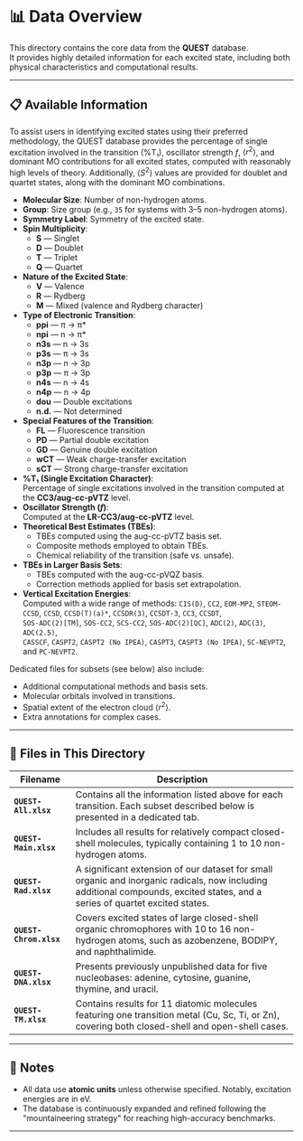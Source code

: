 # 📊 Data Overview

This directory contains the core data from the **QUEST** database.  
It provides highly detailed information for each excited state, including both physical characteristics and computational results.

---

## 📋 Available Information

To assist users in identifying excited states using their preferred methodology, the QUEST database provides the percentage of single excitation involved in the transition (%T₁), oscillator strength $f$, $\langle r^2 \rangle$, and dominant MO contributions for all excited states, computed with reasonably high levels of theory. Additionally, $\langle S^2 \rangle$ values are provided for doublet and quartet states, along with the dominant MO combinations.

- **Molecular Size**: Number of non-hydrogen atoms.
- **Group**: Size group (e.g., `35` for systems with 3–5 non-hydrogen atoms).
- **Symmetry Label**: Symmetry of the excited state.
- **Spin Multiplicity**:
  - **S** — Singlet
  - **D** — Doublet
  - **T** — Triplet
  - **Q** — Quartet
- **Nature of the Excited State**:
  - **V** — Valence
  - **R** — Rydberg
  - **M** — Mixed (valence and Rydberg character)
- **Type of Electronic Transition**:
  - **ppi** — π → π\*  
  - **npi** — n → π\*  
  - **n3s** — n → 3s  
  - **p3s** — π → 3s  
  - **n3p** — n → 3p  
  - **p3p** — π → 3p  
  - **n4s** — n → 4s  
  - **n4p** — n → 4p  
  - **dou** — Double excitations  
  - **n.d.** — Not determined
- **Special Features of the Transition**:
  - **FL** — Fluorescence transition
  - **PD** — Partial double excitation
  - **GD** — Genuine double excitation
  - **wCT** — Weak charge-transfer excitation
  - **sCT** — Strong charge-transfer excitation
- **%T₁ (Single Excitation Character)**:  
  Percentage of single excitations involved in the transition computed at the **CC3/aug-cc-pVTZ** level.
- **Oscillator Strength (_f_)**:  
  Computed at the **LR-CC3/aug-cc-pVTZ** level.
- **Theoretical Best Estimates (TBEs)**:
  - TBEs computed using the aug-cc-pVTZ basis set.
  - Composite methods employed to obtain TBEs.
  - Chemical reliability of the transition (safe vs. unsafe).
- **TBEs in Larger Basis Sets**:
  - TBEs computed with the aug-cc-pVQZ basis.
  - Correction methods applied for basis set extrapolation.
- **Vertical Excitation Energies**:  
  Computed with a wide range of methods: 
  `CIS(D)`, `CC2`, `EOM-MP2`, `STEOM-CCSD`, `CCSD`, `CCSD(T)(a)*`, `CCSDR(3)`, `CCSDT-3`, `CC3`, `CCSDT`,  
  `SOS-ADC(2)[TM]`, `SOS-CC2`, `SCS-CC2`, `SOS-ADC(2)[QC]`, `ADC(2)`, `ADC(3)`, `ADC(2.5)`,  
  `CASSCF`, `CASPT2`, `CASPT2 (No IPEA)`, `CASPT3`, `CASPT3 (No IPEA)`, `SC-NEVPT2`, and `PC-NEVPT2`.

Dedicated files for subsets (see below) also include:
- Additional computational methods and basis sets.
- Molecular orbitals involved in transitions.
- Spatial extent of the electron cloud $\langle r^2 \rangle$.
- Extra annotations for complex cases.

---

## 📂 Files in This Directory

| Filename              | Description |
|-----------------------|-------------|
| **`QUEST-All.xlsx`**   | Contains all the information listed above for each transition. Each subset described below is presented in a dedicated tab. |
| **`QUEST-Main.xlsx`**  | Includes all results for relatively compact closed-shell molecules, typically containing 1 to 10 non-hydrogen atoms. |
| **`QUEST-Rad.xlsx`**   | A significant extension of our dataset for small organic and inorganic radicals, now including additional compounds, excited states, and a series of quartet excited states. |
| **`QUEST-Chrom.xlsx`** | Covers excited states of large closed-shell organic chromophores with 10 to 16 non-hydrogen atoms, such as azobenzene, BODIPY, and naphthalimide. |
| **`QUEST-DNA.xlsx`**   | Presents previously unpublished data for five nucleobases: adenine, cytosine, guanine, thymine, and uracil. |
| **`QUEST-TM.xlsx`**    | Contains results for 11 diatomic molecules featuring one transition metal (Cu, Sc, Ti, or Zn), covering both closed-shell and open-shell cases. |

---

## 🧠 Notes

- All data use **atomic units** unless otherwise specified. Notably, excitation energies are in eV.
- The database is continuously expanded and refined following the "mountaineering strategy" for reaching high-accuracy benchmarks.

---
